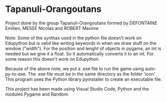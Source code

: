 # Tapanuli-Orangoutans
Project done by the group Tapanuli-Orangoutans formed by DEFONTAINE Emilien, MESSE Nicolas and ROBERT Maxime

Note: Some of the synthax used in the python file doesn't work on Edupython but is valid like writing keywords in when we draw stuff on the window ("width"). 
      For the position and lenght of objects in pygame, an int is needed but we give it a float. So it automatically converts it to an int. For some reason
      this doesn't work on Edupython.

Because of the above note, we put a .exe file to run the game using auto-py-to-exe. The .exe file must be in the same directory as the folder 'icon' This program uses the Python library pyinstaller to create an executable file.

This project has been made using Visual Studio Code, Python and the modules Pygame and Random.